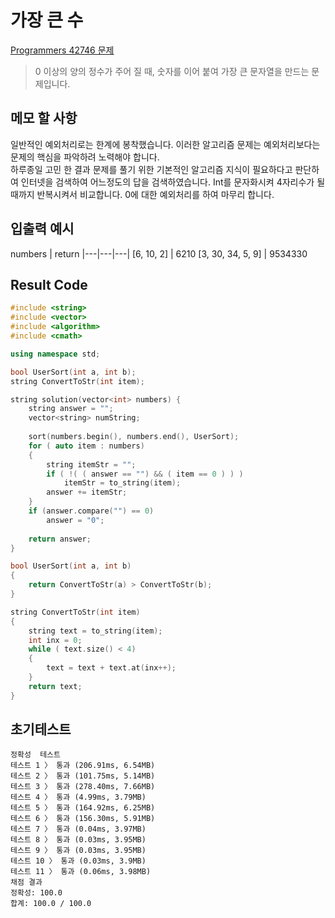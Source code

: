 # 가장 큰 수

[Programmers 42746 문제](https://programmers.co.kr/learn/courses/30/lessons/42746)  

> 0 이상의 양의 정수가 주어 질 때, 숫자를 이어 붙여 가장 큰 문자열을 만드는 문제입니다.

## 메모 할 사항

일반적인 예외처리로는 한계에 봉착했습니다. 이러한 알고리즘 문제는 예외처리보다는 문제의 핵심을 파악하려 노력해야 합니다.  
하루종일 고민 한 결과 문제를 풀기 위한 기본적인 알고리즘 지식이 필요하다고 판단하여 인터넷을 검색하여 어느정도의 답을 검색하였습니다. Int를 문자화시켜 4자리수가 될때까지 반복시켜서 비교합니다. 0에 대한 예외처리를 하여 마무리 합니다.

## 입출력 예시

numbers | return
|---|---|---|
[6, 10, 2] | 6210
[3, 30, 34, 5, 9] | 9534330

## Result Code

```cpp
#include <string>
#include <vector>
#include <algorithm>
#include <cmath>

using namespace std;

bool UserSort(int a, int b);
string ConvertToStr(int item);

string solution(vector<int> numbers) {
    string answer = "";
    vector<string> numString;
    
    sort(numbers.begin(), numbers.end(), UserSort);
    for ( auto item : numbers)
    {
        string itemStr = "";
        if ( !( ( answer == "") && ( item == 0 ) ) )
            itemStr = to_string(item);
        answer += itemStr;
    }
    if (answer.compare("") == 0)
        answer = "0";
    
    return answer;
}

bool UserSort(int a, int b)
{
    return ConvertToStr(a) > ConvertToStr(b);
}

string ConvertToStr(int item)
{
    string text = to_string(item);
    int inx = 0;
    while ( text.size() < 4)
    {
        text = text + text.at(inx++);
    }
    return text;
}
```

## 초기테스트

```text
정확성  테스트
테스트 1 〉 통과 (206.91ms, 6.54MB)
테스트 2 〉 통과 (101.75ms, 5.14MB)
테스트 3 〉 통과 (278.40ms, 7.66MB)
테스트 4 〉 통과 (4.99ms, 3.79MB)
테스트 5 〉 통과 (164.92ms, 6.25MB)
테스트 6 〉 통과 (156.30ms, 5.91MB)
테스트 7 〉 통과 (0.04ms, 3.97MB)
테스트 8 〉 통과 (0.03ms, 3.95MB)
테스트 9 〉 통과 (0.03ms, 3.95MB)
테스트 10 〉 통과 (0.03ms, 3.9MB)
테스트 11 〉 통과 (0.06ms, 3.98MB)
채점 결과
정확성: 100.0
합계: 100.0 / 100.0
```
